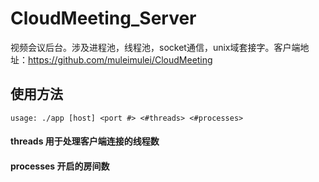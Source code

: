 # CloudMeeting_Server
视频会议后台。涉及进程池，线程池，socket通信，unix域套接字。客户端地址：https://github.com/muleimulei/CloudMeeting

## 使用方法
``
usage: ./app [host] <port #> <#threads> <#processes>
``

#### threads 用于处理客户端连接的线程数
#### processes 开启的房间数
